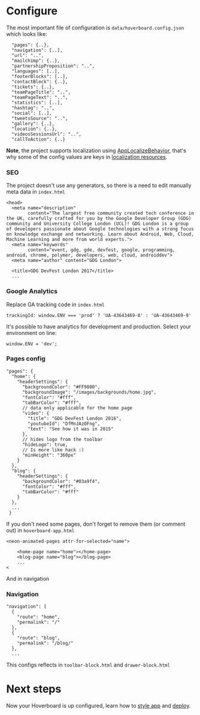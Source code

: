 # Configure

The most important file of configuration is `data/hoverboard.config.json`
which looks like:

```
  "pages": {..},
  "navigation": [..],
  "url": "..",
  "mailchimp": {..},
  "partnershipProposition": "..",
  "languages": [..],
  "footerBlocks": [..],
  "contactBlock": {..},
  "tickets": {..},
  "teamPageTitle": "..",
  "teamPageText": "..",
  "statistics": [..],
  "hashtag": "..",
  "social": [..],
  "tweetsSource": "..",
  "gallery": {..},
  "location": {..},
  "videosSessionsUrl": "..",
  "callToAction": {..}
```

**Note**, the project supports localization using [AppLocalizeBehavior][
AppLocalizeBehavior], that's why some of the config values are keys in
[localization resources][localization resources].

### SEO
The project doesn't use any generators, so there is a need to edit manually
meta data in `index.html`
```
<head>
  <meta name="description"
        content="The largest free community created tech conference in the UK, carefully crafted for you by the Google Developer Group (GDG) community and University College London (UCL)! GDG London is a group of developers passionate about Google technologies with a strong focus on knowledge exchange and networking. Learn about Android, Web, Cloud, Machine Learning and more from world experts.">
  <meta name="keywords"
        content="event, gdg, gde, devfest, google, programming, android, chrome, polymer, developers, web, cloud, androiddev">
  <meta name="author" content="GDG London">

  <title>GDG DevFest London 2017</title>
  ...
```

### Google Analytics
Replace GA tracking code in `index.html`
```
trackingId: window.ENV === 'prod' ? 'UA-43643469-8' : 'UA-43643469-9'
```

It's possible to have analytics for development and production. Select
your environment on line:
```
window.ENV = 'dev';
```

### Pages config

```
"pages": {
  "home": {
    "headerSettings": {
      "backgroundColor": "#FF9800",
      "backgroundImage": "/images/backgrounds/home.jpg",
      "fontColor": "#fff",
      "tabBarColor": "#fff",
      // data only applicable for the home page
      "video": {
        "title": "GDG DevFest London 2016",
        "youtubeId": "DfMnJAzOFng",
        "text": "See how it was in 2015"
      },
      // hides logo from the toolbar
      "hideLogo": true,
      // Is more like hack :)
      "minHeight": "360px"
    }
  },
  "blog": {
    "headerSettings": {
      "backgroundColor": "#03a9f4",
      "fontColor": "#fff",
      "tabBarColor": "#fff"
    }
  },
  ...
 }
```

If you don't need some pages, don't forget to remove them (or comment out)
in `hoverboard-app.html`

```
<neon-animated-pages attr-for-selected="name">

    <home-page name="home"></home-page>
    <blog-page name="blog"></blog-page>
    ...
<
```

And in navigation


### Navigation

```
"navigation": [
  {
    "route": "home",
    "permalink": "/"
  },
  {
    "route": "blog",
    "permalink": "/blog/"
  },
  ...
```

This configs reflects in `toolbar-block.html` and `drawer-block.html`


# Next steps

Now your Hoverboard is up configured, learn how to [style app][style app] and [deploy][deploy].

[AppLocalizeBehavior]: https://elements.polymer-project.org/elements/app-localize-behavior
[localization resources]: /data/en/resources.json
[style app]: styling.md
[deploy]: deploy.md
